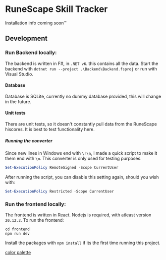 # RuneScape Skill Tracker 
Installation info coming soon™


## Development

### Run Backend locally:
The backend is written in F#, in `.NET v6`. this contains all the data.
Start the backend with `dotnet run --project .\Backend\Backend.fsproj` or run with Visual Studio.

#### Database
Database is SQLite, currently no dummy database provided, this will change in the future.

#### Unit tests
There are unit tests, so it doesn't constantly pull data from the RuneScape hiscores. It is best to test functionality here.

##### Running the converter
Since new lines in Windows end with `\r\n`, I made a quick script to make it them end with `\n`.
This converter is only used for testing purposes.

```powershell
Set-ExecutionPolicy RemoteSigned -Scope CurrentUser
```

After running the script, you can disable this setting again, should you wish with:
```powershell
Set-ExecutionPolicy Restricted -Scope CurrentUser
```

### Run the frontend locally:
The frontend is written in React. Nodejs is required, with atleast version `20.12.2`.
To run the frontend: 
```
cd frontend
npm run dev
```
Install the packages with `npm install` if its the first time running this project.

[color palette](https://colorhunt.co/palette/22283131363f76abaeeeeeee)